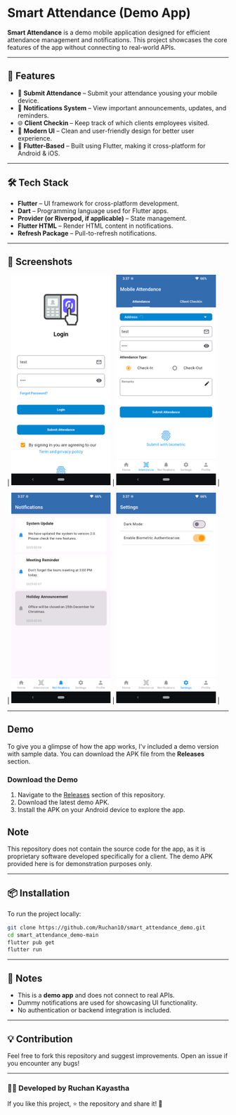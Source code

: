 # **Smart Attendance (Demo App)**

**Smart Attendance** is a demo mobile application designed for efficient attendance management and notifications. This project showcases the core features of the app without connecting to real-world APIs.

---

## **🚀 Features**
- 📅 **Submit Attendance** – Submit your attendance yousing your mobile device.  
- 🔔 **Notifications System** – View important announcements, updates, and reminders.  
- 🌐 **Client Checkin** – Keep track of which clients employees visited.  
- 🎨 **Modern UI** – Clean and user-friendly design for better user experience.  
- 📱 **Flutter-Based** – Built using Flutter, making it cross-platform for Android & iOS.  

---

## **🛠️ Tech Stack**
- **Flutter** – UI framework for cross-platform development.  
- **Dart** – Programming language used for Flutter apps.  
- **Provider (or Riverpod, if applicable)** – State management.  
- **Flutter HTML** – Render HTML content in notifications.  
- **Refresh Package** – Pull-to-refresh notifications.  

---

## **📸 Screenshots**

| <img src="https://raw.githubusercontent.com/Ruchan10/smart_attendance_demo/master/assets/screenshots/flutter_04.png" width="45%"> | <img src="https://raw.githubusercontent.com/Ruchan10/smart_attendance_demo/master/assets/screenshots/flutter_03.png" width="45%"> |

| <img src="https://raw.githubusercontent.com/Ruchan10/smart_attendance_demo/master/assets/screenshots/flutter_02.png" width="45%"> | <img src="https://raw.githubusercontent.com/Ruchan10/smart_attendance_demo/master/assets/screenshots/flutter_01.png" width="45%"> |

---

## Demo
To give you a glimpse of how the app works, I'v included a demo version with sample data. You can download the APK file from the **Releases** section.

### Download the Demo
1. Navigate to the [Releases](https://github.com/Ruchan10/smart_attendance_demo/releases) section of this repository.  
2. Download the latest demo APK.  
3. Install the APK on your Android device to explore the app.

## Note
This repository does not contain the source code for the app, as it is proprietary software developed specifically for a client. The demo APK provided here is for demonstration purposes only.

---

## **📦 Installation**
To run the project locally:  
```sh
git clone https://github.com/Ruchan10/smart_attendance_demo.git
cd smart_attendance_demo-main
flutter pub get
flutter run
```

---

## **📌 Notes**
- This is a **demo app** and does not connect to real APIs.  
- Dummy notifications are used for showcasing UI functionality.  
- No authentication or backend integration is included.  

---

## **💡 Contribution**
Feel free to fork this repository and suggest improvements. Open an issue if you encounter any bugs!  

---

### **👨‍💻 Developed by Ruchan Kayastha**
If you like this project, ⭐ the repository and share it! 🚀

